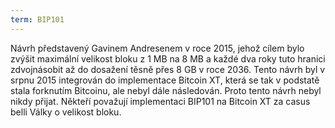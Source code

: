 ```yaml
---
term: BIP101
---
```


Návrh představený Gavinem Andresenem v roce 2015, jehož cílem bylo zvýšit maximální velikost bloku z 1 MB na 8 MB a každé dva roky tuto hranici zdvojnásobit až do dosažení těsně přes 8 GB v roce 2036. Tento návrh byl v srpnu 2015 integrován do implementace Bitcoin XT, která se tak v podstatě stala forknutím Bitcoinu, ale nebyl dále následován. Proto tento návrh nebyl nikdy přijat. Někteří považují implementaci BIP101 na Bitcoin XT za casus belli Války o velikost bloku.